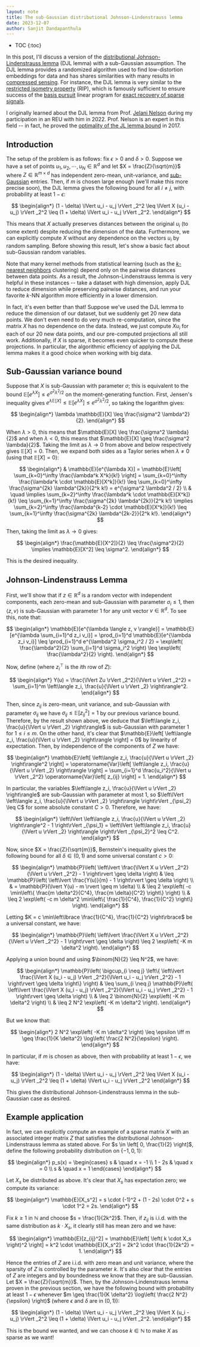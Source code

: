 ```yaml
---
layout: note
title: The sub-Gaussian distributional Johnson-Lindenstrauss lemma 
date: 2023-12-07
author: Sanjit Dandapanthula
---
```


- TOC
{:toc}

In this post, I'll discuss a version of the [distributional Johnson-Lindenstrauss lemma](https://en.wikipedia.org/wiki/Johnson%E2%80%93Lindenstrauss_lemma) (DJL lemma) with a sub-Gaussian assumption. The DJL lemma provides a randomized algorithm used to find low-distortion embeddings for data and has shares similarities with many results in [compressed sensing](https://en.wikipedia.org/wiki/Compressed_sensing). For instance, the DJL lemma is very similar to the [restricted isometry property](https://en.wikipedia.org/wiki/Restricted_isometry_property) (RIP), which is famously sufficient to ensure success of the [basis pursuit](https://en.wikipedia.org/wiki/Basis_pursuit) linear program for [exact recovery of sparse signals](https://arxiv.org/pdf/math/0410542.pdf).

I originally learned about the DJL lemma from Prof. [Jelani Nelson](https://people.eecs.berkeley.edu/~minilek/) during my participation in an REU with him in 2022. Prof. Nelson is an expert in this field -- in fact, he proved the [optimality of the JL lemma bound](https://arxiv.org/pdf/1609.02094.pdf) in 2017.

## Introduction

The setup of the problem is as follows: fix $\epsilon > 0$ and $\delta > 0$. Suppose we have a set of points $u_1, u_2, \cdots, u_N \in \mathbb{R}^d$ and let $X = \frac{Z}{\sqrt{m}}$ where $Z \in \mathbb{R}^{m \times d}$ has independent zero-mean, unit-variance, and [sub-Gaussian](https://en.wikipedia.org/wiki/Sub-Gaussian_distribution) entries. Then, if $m$ is chosen large enough (we'll make this more precise soon), the DJL lemma gives the following bound for all $i \neq j$, with probability at least $1 - \epsilon$:

$$
\begin{align*}
    (1 - \delta) \lVert u_i - u_j \rVert _2^2 \leq \lVert X (u_i - u_j) \rVert _2^2 \leq (1 + \delta) \lVert u_i - u_j \rVert _2^2.
\end{align*}
$$

This means that $X$ actually preserves distances between the original $u_i$ (to some extent) despite reducing the dimension of the data. Furthermore, we can explicitly compute $X$ without any dependence on the vectors $u_i$ by random sampling. Before showing this result, let's show a basic fact about sub-Gaussian random variables.

Note that many kernel methods from statistical learning (such as the [$k$-nearest neighbors](https://en.wikipedia.org/wiki/K-nearest_neighbors_algorithm) clustering) depend only on the pairwise distances between data points. As a result, the Johnson-Lindenstrauss lemma is very helpful in these instances -- take a dataset with high dimension, apply DJL to reduce dimension while preserving pairwise distances, and run your favorite $k$-NN algorithm more efficiently in a lower dimension.

In fact, it's even better than that! Suppose we've used the DJL lemma to reduce the dimension of our dataset, but we suddenly get 20 new data points. We don't even need to do very much re-computation, since the matrix $X$ has no dependence on the data. Instead, we just compute $X u_i$ for each of our 20 new data points, and our pre-computed projections all still work. Additionally, if $X$ is sparse, it becomes even quicker to compute these projections. In particular, the algorithmic efficiency of applying the DJL lemma makes it a good choice when working with big data.

## Sub-Gaussian variance bound

Suppose that $X$ is sub-Gaussian with parameter $\sigma$; this is equivalent to the bound $\mathbb{E}[e^{\lambda X}] \leq e^{\sigma^2 \lambda^2 / 2}$ on the moment-generating function. First, Jensen's inequality gives $e^{\lambda \mathbb{E}[X]} \leq \mathbb{E}[e^{\lambda X}] \leq e^{\sigma^2 \lambda^2 / 2}$, so taking the logarithm gives:

$$
\begin{align*}
    \lambda \mathbb{E}[X] \leq \frac{\sigma^2 \lambda^2}{2}.
\end{align*}
$$

When $\lambda > 0$, this means that $\mathbb{E}[X] \leq \frac{\sigma^2 \lambda}{2}$ and when $\lambda < 0$, this means that $\mathbb{E}[X] \geq \frac{\sigma^2 \lambda}{2}$. Taking the limit as $\lambda \to 0$ from above and below respectively gives $\mathbb{E}[X] = 0$. Then, we expand both sides as a Taylor series when $\lambda \neq 0$ (using that $\mathbb{E}[X] = 0$):

$$
\begin{align*}
     & \mathbb{E}[e^{\lambda X}]
    = \mathbb{E}\left[ \sum_{k=0}^\infty \frac{\lambda^k X^k}{k!} \right]
    = \sum_{k=0}^\infty \frac{\lambda^k \cdot \mathbb{E}[X^k]}{k!}
    \leq \sum_{k=0}^\infty \frac{\sigma^{2k} \lambda^{2k}}{2^k k!}
    = e^{\sigma^2 \lambda^2 / 2}                                                   \\
     & \quad \implies \sum_{k=2}^\infty \frac{\lambda^k \cdot \mathbb{E}[X^k]}{k!}
    \leq \sum_{k=1}^\infty \frac{\sigma^{2k} \lambda^{2k}}{2^k k!}
    \implies \sum_{k=2}^\infty \frac{\lambda^{k-2} \cdot \mathbb{E}[X^k]}{k!}
    \leq \sum_{k=1}^\infty \frac{\sigma^{2k} \lambda^{2k-2}}{2^k k!}.
\end{align*}
$$

Then, taking the limit as $\lambda \to 0$ gives:

$$
\begin{align*}
    \frac{\mathbb{E}[X^2]}{2} \leq \frac{\sigma^2}{2}
    \implies \mathbb{E}[X^2] \leq \sigma^2.
\end{align*}
$$

This is the desired inequality.

## Johnson-Lindenstrauss Lemma

First, we'll show that if $z \in \mathbb{R}^d$ is a random vector with independent components, each zero-mean and sub-Gaussian with parameter $\sigma_i \leq 1$, then $\langle z, v \rangle$ is sub-Gaussian with parameter 1 for any unit vector $v \in \mathbb{R}^d$. To see this, note that:

$$
\begin{align*}
    \mathbb{E}[e^{\lambda \langle z, v \rangle}]
    = \mathbb{E}[e^{\lambda \sum_{i=1}^d z_i v_i}]
    = \prod_{i=1}^d \mathbb{E}[e^{\lambda z_i v_i}]
    \leq \prod_{i=1}^d e^{\lambda^2 \sigma_i^2 / 2}
    = \exp\left( \frac{\lambda^2}{2} \sum_{i=1}^d \sigma_i^2 \right)
    \leq \exp\left( \frac{\lambda^2}{2} \right).
\end{align*}
$$

Now, define (where $z_i^\top$ is the $i$th row of $Z$):

$$
\begin{align*}
    Y(u) = \frac{\lVert Zu \rVert _2^2}{\lVert u \rVert _2^2} = \sum_{i=1}^m \left\langle z_i, \frac{u}{\lVert u \rVert _2} \right\rangle^2.
\end{align*}
$$

Then, since $z_{ij}$ is zero-mean, unit variance, and sub-Gaussian with parameter $\sigma_{ij}$ we have $\sigma_{ij} \leq \mathbb{E}[z_{ij}^2] = 1$ by our previous variance bound. Therefore, by the result shown above, we deduce that $\left\langle z_i, \frac{u}{\lVert u \rVert _2} \right\rangle$ is sub-Gaussian with parameter 1 for $1 \leq i \leq m$. On the other hand, it's clear that $\mathbb{E}\left[ \left\langle z_i, \frac{u}{\lVert u \rVert _2} \right\rangle \right] = 0$ by linearity of expectation. Then, by independence of the components of $Z$ we have:

$$
\begin{align*}
    \mathbb{E}\left[ \left\langle z_i, \frac{u}{\lVert u \rVert _2} \right\rangle^2 \right]
    = \operatorname{Var}\left[ \left\langle z_i, \frac{u}{\lVert u \rVert _2} \right\rangle \right]
    = \sum_{i=1}^d \frac{u_i^2}{\lVert u \rVert _2^2} \operatorname{Var}\left[ z_{ij} \right]
    = 1.
\end{align*}
$$

In particular, the variables $\left\langle z_i, \frac{u}{\lVert u \rVert _2} \right\rangle$ are sub-Gaussian with parameter at most 1, so $\left\lVert \left\langle z_i, \frac{u}{\lVert u \rVert _2} \right\rangle \right\rVert _{\psi_2} \leq C$ for some absolute constant $C > 0$. Therefore, we have:

$$
\begin{align*}
    \left\lVert \left\langle z_i, \frac{u}{\lVert u \rVert _2} \right\rangle^2 - 1 \right\rVert _{\psi_1}
    = \left\lVert \left\langle z_i, \frac{u}{\lVert u \rVert _2} \right\rangle \right\rVert _{\psi_2}^2
    \leq C^2.
\end{align*}
$$

Now, since $X = \frac{Z}{\sqrt{m}}$, Bernstein's inequality gives the following bound for all $\delta \in (0, 1)$ and some universal constant $c > 0$:

$$
\begin{align*}
    \mathbb{P}\left( \left\lvert \frac{\lVert X u \rVert _2^2}{\lVert u \rVert _2^2} - 1 \right\rvert \geq \delta \right)
     & \leq \mathbb{P}\left( \left\lvert \frac{Y(u)}{m} - 1 \right\rvert \geq \delta \right)          \\
     & = \mathbb{P}(\lvert Y(u) - m \rvert \geq m \delta)                                             \\
     & \leq 2 \exp\left( -c \min\left\{ \frac{m \delta^2}{C^4}, \frac{m \delta}{C^2} \right\} \right) \\
     & \leq 2 \exp\left( -c m \delta^2 \min\left\{ \frac{1}{C^4}, \frac{1}{C^2} \right\} \right).
\end{align*}
$$

Letting $K = c \min\left\lbrace \frac{1}{C^4}, \frac{1}{C^2} \right\rbrace$ be a universal constant, we have:

$$
\begin{align*}
    \mathbb{P}\left( \left\lvert \frac{\lVert X u \rVert _2^2}{\lVert u \rVert _2^2} - 1 \right\rvert \geq \delta \right)
    \leq 2 \exp\left( -K m \delta^2 \right).
\end{align*}
$$

Applying a union bound and using $\binom{N}{2} \leq N^2$, we have:

$$
\begin{align*}
    \mathbb{P}\left( \bigcup_{i \neq j} \left\{ \left\lvert \frac{\lVert X (u_i - u_j) \rVert _2^2}{\lVert u_i - u_j \rVert _2^2} - 1 \right\rvert \geq \delta \right\} \right)
     & \leq \sum_{i \neq j} \mathbb{P}\left( \left\lvert \frac{\lVert X (u_i - u_j) \rVert _2^2}{\lVert u_i - u_j \rVert _2^2} - 1 \right\rvert \geq \delta \right) \\
     & \leq 2 \binom{N}{2} \exp\left( -K m \delta^2 \right)                                                                                                       \\
     & \leq 2 N^2 \exp\left( -K m \delta^2 \right).
\end{align*}
$$

But we know that:

$$
\begin{align*}
    2 N^2 \exp\left( -K m \delta^2 \right) \leq \epsilon
    \iff m \geq \frac{1}{K \delta^2} \log\left( \frac{2 N^2}{\epsilon} \right).
\end{align*}
$$

In particular, if $m$ is chosen as above, then with probability at least $1 - \epsilon$, we have:

$$
\begin{align*}
    (1 - \delta) \lVert u_i - u_j \rVert _2^2 \leq \lVert X (u_i - u_j) \rVert _2^2 \leq (1 + \delta) \lVert u_i - u_j \rVert _2^2
\end{align*}
$$

This gives the distributional Johnson-Lindenstrauss lemma in the sub-Gaussian case as desired.

## Example application

In fact, we can explicitly compute an example of a sparse matrix $X$ with an associated integer matrix $Z$ that satisfies the distributional Johnson-Lindenstrauss lemma as stated above. For $s \in \left[ 0, \frac{1}{2} \right]$, define the following probability distribution on $\{ -1, 0, 1 \}$:

$$
\begin{align*}
    p_s(x)
    = \begin{cases}
          s      & \quad x = -1 \\
          1 - 2s & \quad x = 0  \\
          s      & \quad x = 1
      \end{cases}
\end{align*}
$$

Let $X_s$ be distributed as above. It's clear that $X_s$ has expectation zero; we compute its variance:

$$
\begin{align*}
    \mathbb{E}[X_s^2]
    = s \cdot (-1)^2 + (1 - 2s) \cdot 0^2 + s \cdot 1^2
    = 2s.
\end{align*}
$$

Fix $k \geq 1$ in $\mathbb{N}$ and choose $s = \frac{1}{2k^2}$. Then, if $z_{ij}$ is i.i.d. with the same distribution as $k \cdot X_s$, it clearly still has mean zero and we have:

$$
\begin{align*}
    \mathbb{E}[z_{ij}^2]
    = \mathbb{E}\left[ \left( k \cdot X_s \right)^2 \right]
    = k^2 \cdot \mathbb{E}[X_s^2]
    = 2k^2 \cdot \frac{1}{2k^2}
    = 1.
\end{align*}
$$

Hence the entries of $Z$ are i.i.d. with zero mean and unit variance, where the sparsity of $Z$ is controlled by the parameter $k$. It's also clear that the entries of $Z$ are integers and by boundedness we know that they are sub-Gaussian. Let $X = \frac{Z}{\sqrt{m}}$. Then, by the Johnson-Lindenstrauss lemma proven in the previous section, we have the following bound with probability at least $1 - \epsilon$ whenever $m \geq \frac{1}{K \delta^2} \log\left( \frac{2 N^2}{\epsilon} \right)$ (where $\epsilon$ and $\delta$ are in $(0, 1)$):

$$
\begin{align*}
    (1 - \delta) \lVert u_i - u_j \rVert _2^2 \leq \lVert X (u_i - u_j) \rVert _2^2 \leq (1 + \delta) \lVert u_i - u_j \rVert _2^2.
\end{align*}
$$

This is the bound we wanted, and we can choose $k \in \mathbb{N}$ to make $X$ as sparse as we want!
